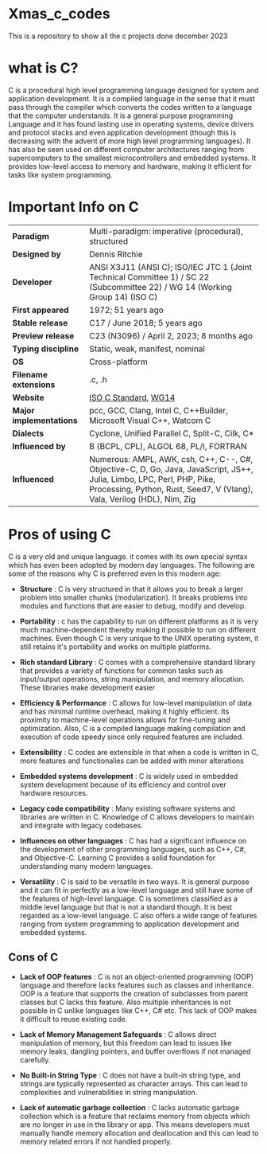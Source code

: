 # Xmas_c_codes
This is a repository to show all the c projects done december 2023

# what is C?

C is a procedural high level programming language designed for system and application development. It is a compiled language in the sense that it must pass through the compiler which converts the codes written to a language that the computer understands. It is a general purpose programming Language and it has found lasting use in operating systems, device drivers and protocol stacks and even application development (though this is decreasing with the advent of more high level programming languages). It has also be seen used on different computer architectures ranging from supercomputers to the smallest microcontrollers and embedded systems. It provides low-level access to memory and hardware, making it efficient for tasks like system programming.

# Important Info on C

|                   |                               |
| ----------------- | ----------------------------- |
| **Paradigm**      | Multi-paradigm: imperative (procedural), structured                             |
| **Designed by**   | Dennis Ritchie                                                              |
| **Developer**     | ANSI X3J11 (ANSI C); ISO/IEC JTC 1 (Joint Technical Committee 1) / SC 22 (Subcommittee 22) / WG 14 (Working Group 14) (ISO C) |
| **First appeared**| 1972; 51 years ago                                                      |
| **Stable release**| C17 / June 2018; 5 years ago                                               |
| **Preview release**| C23 (N3096) / April 2, 2023; 8 months ago |
| **Typing discipline**| Static, weak, manifest, nominal                                            |
| **OS**            | Cross-platform                                                             |
| **Filename extensions**| .c, .h                                                                     |
| **Website**       | [ISO C Standard](www.iso.org/standard/74528.html), [WG14](www.open-std.org/jtc1/sc22/wg14/) |
| **Major implementations**| pcc, GCC, Clang, Intel C, C++Builder, Microsoft Visual C++, Watcom C        |
| **Dialects**      | Cyclone, Unified Parallel C, Split-C, Cilk, C*                              |
| **Influenced by** | B (BCPL, CPL), ALGOL 68, PL/I, FORTRAN                                   |
| **Influenced**    | Numerous: AMPL, AWK, csh, C++, C--, C#, Objective-C, D, Go, Java, JavaScript, JS++, Julia, Limbo, LPC, Perl, PHP, Pike, Processing, Python, Rust, Seed7, V (Vlang), Vala, Verilog (HDL), Nim, Zig |

# Pros of using C

C is a very old and unique language. it comes with its own special syntax which has even been adopted by modern day languages. The following are some of the reasons why C is preferred even in this modern age:

- **Structure** : C is very structured in that it allows you to break a larger problem into smaller chunks (modularization). It breaks problems into modules and functions that are easier to debug, modify and develop.

- **Portability** : c has the capability to run on different platforms as it is very much machine-dependent thereby making it possible to run on different machines. Even though C is very unique to the UNIX operating system, it still retains it's portability and works on multiple platforms.

- **Rich standard Library** : C comes with a comprehensive standard library that provides a variety of functions for common tasks such as input/output operations, string manipulation, and memory allocation. These libraries make development easier

- **Efficiency & Performance** : C allows for low-level manipulation of data and has minimal runtime overhead, making it highly efficient. Its proximity to machine-level operations allows for fine-tuning and optimization. Also, C is a compiled language making compilation and execution of code speedy since only required features are included.

- **Extensibility** : C codes are extensible in that when a code is written  in C, more features and functionalies can be added with minor alterations

- **Embedded systems development** : C is widely used in embedded system development because of its efficiency and control over hardware resources.

- **Legacy code compatibility** : Many existing software systems and libraries are written in C. Knowledge of C allows developers to maintain and integrate with legacy codebases.

- **Influences on other languages** :  C has had a significant influence on the development of other programming languages, such as C++, C#, and Objective-C. Learning C provides a solid foundation for understanding many modern languages.

- **Versatility** : C is said to be versatile in two ways. It is general purpose and it can fit in perfectly as a low-level language and still have some of the features of high-level language. C is sometimes classified as a middle level language but that is not a standard though. It is best regarded as a low-level language. C also offers a wide range of features ranging from system programming to application development and embedded systems.

## Cons of C

- **Lack of OOP features** : C is not an object-oriented programming (OOP) language and therefore lacks features such as classes and inheritance. OOP is a feature that supports the creation of subclasses from parent classes but C lacks this feature. Also multiple inheritances is not possible in C unlike languages like C++, C# etc. This lack of OOP makes it difficult to reuse existing code.

- **Lack of Memory Management Safeguards** : C allows direct manipulation of memory, but this freedom can lead to issues like memory leaks, dangling pointers, and buffer overflows if not managed carefully.

- **No Built-in String Type** : C does not have a built-in string type, and strings are typically represented as character arrays. This can lead to complexities and vulnerabilities in string manipulation.

- **Lack of automatic garbage collection** : C lacks automatic garbage collection which is a feature that reclaims memory from objects which are no longer in use in the library or app. This means developers must manually handle memory allocation and deallocation and this can lead to memory related errors if not handled properly.